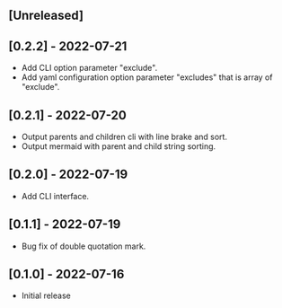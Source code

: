 ## [Unreleased]

## [0.2.2] - 2022-07-21

- Add CLI option parameter "exclude".
- Add yaml configuration option parameter "excludes" that is array of "exclude".

## [0.2.1] - 2022-07-20

- Output parents and children cli with line brake and sort.
- Output mermaid with parent and child string sorting.

## [0.2.0] - 2022-07-19

- Add CLI interface.

## [0.1.1] - 2022-07-19

- Bug fix of double quotation mark.

## [0.1.0] - 2022-07-16

- Initial release
